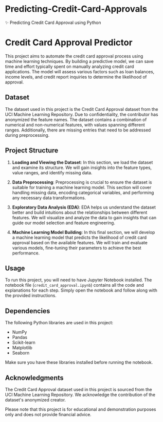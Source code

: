 # Predicting-Credit-Card-Approvals
✨ Predicting Credit Card Approval using Python

# Credit Card Approval Predictor

This project aims to automate the credit card approval process using machine learning techniques. By building a predictive model, we can save time and effort typically spent on manually analyzing credit card applications. The model will assess various factors such as loan balances, income levels, and credit report inquiries to determine the likelihood of approval.

## Dataset

The dataset used in this project is the Credit Card Approval dataset from the UCI Machine Learning Repository. Due to confidentiality, the contributor has anonymized the feature names. The dataset contains a combination of numerical and non-numerical features, with values spanning different ranges. Additionally, there are missing entries that need to be addressed during preprocessing.

## Project Structure

1. **Loading and Viewing the Dataset**: In this section, we load the dataset and examine its structure. We will gain insights into the feature types, value ranges, and identify missing data.

2. **Data Preprocessing**: Preprocessing is crucial to ensure the dataset is suitable for training a machine learning model. This section will cover handling missing data, encoding categorical variables, and performing any necessary data transformations.

3. **Exploratory Data Analysis (EDA)**: EDA helps us understand the dataset better and build intuitions about the relationships between different features. We will visualize and analyze the data to gain insights that can guide our model selection and feature engineering.

4. **Machine Learning Model Building**: In this final section, we will develop a machine learning model that predicts the likelihood of credit card approval based on the available features. We will train and evaluate various models, fine-tuning their parameters to achieve the best performance.

## Usage

To run this project, you will need to have Jupyter Notebook installed. The notebook file (`credit_card_approval.ipynb`) contains all the code and explanations for each step. Simply open the notebook and follow along with the provided instructions.

## Dependencies

The following Python libraries are used in this project:

- NumPy
- Pandas
- Scikit-learn
- Matplotlib
- Seaborn

Make sure you have these libraries installed before running the notebook.

## Acknowledgments

The Credit Card Approval dataset used in this project is sourced from the UCI Machine Learning Repository. We acknowledge the contribution of the dataset's anonymized creator.

Please note that this project is for educational and demonstration purposes only and does not provide financial advice.
